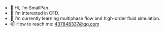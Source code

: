- 👋 Hi, I’m SmallPan.
- 👀 I’m interested in CFD.
- 🌱 I’m currently learning multiphase flow and high-order fluid simulation.
- 📫 How to reach me: 437848337@qq.com

<!---
SmallPang411315/SmallPang411315 is a ✨ special ✨ repository because its `README.md` (this file) appears on your GitHub profile.
You can click the Preview link to take a look at your changes.
--->
